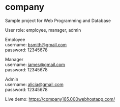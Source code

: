 # company
Sample project for Web Programming and Database 

User role: employee, manager, admin

Employee<br>
username: bsmith@gmail.com<br>
password: 12345678

Manager<br>
username: james@gmail.com<br>
password: 12345678

Admin<br>
username: alicia@gmail.com<br>
password: 12345678	

Live demo: https://company165.000webhostapp.com/
